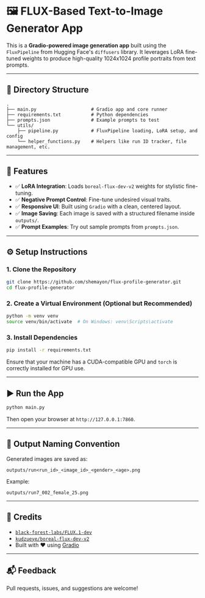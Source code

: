 
# 🖼️ FLUX-Based Text-to-Image Generator App

This is a **Gradio-powered image generation app** built using the `FluxPipeline` from Hugging Face's `diffusers` library. It leverages LoRA fine-tuned weights to produce high-quality 1024x1024 profile portraits from text prompts.

---

## 📁 Directory Structure

```
.
├── main.py                    # Gradio app and core runner
├── requirements.txt           # Python dependencies
├── prompts.json               # Example prompts to test
└── utils/
    ├── pipeline.py            # FluxPipeline loading, LoRA setup, and config
    └── helper_functions.py    # Helpers like run ID tracker, file management, etc.
```

---

## 🚀 Features

- ✅ **LoRA Integration**: Loads `boreal-flux-dev-v2` weights for stylistic fine-tuning.
- ✅ **Negative Prompt Control**: Fine-tune undesired visual traits.
- ✅ **Responsive UI**: Built using `Gradio` with a clean, centered layout.
- ✅ **Image Saving**: Each image is saved with a structured filename inside `outputs/`.
- ✅ **Prompt Examples**: Try out sample prompts from `prompts.json`.

---

## ⚙️ Setup Instructions

### 1. Clone the Repository

```bash
git clone https://github.com/shemayon/flux-profile-generator.git
cd flux-profile-generator
```

### 2. Create a Virtual Environment (Optional but Recommended)

```bash
python -m venv venv
source venv/bin/activate  # On Windows: venv\Scripts\activate
```

### 3. Install Dependencies

```bash
pip install -r requirements.txt
```

Ensure that your machine has a CUDA-compatible GPU and `torch` is correctly installed for GPU use.

---

## ▶️ Run the App

```bash
python main.py
```

Then open your browser at `http://127.0.0.1:7860`.

---


## 📸 Output Naming Convention

Generated images are saved as:

```
outputs/run<run_id>_<image_id>_<gender>_<age>.png
```

Example:

```
outputs/run7_002_female_25.png
```

---

## 🧠 Credits

- [`black-forest-labs/FLUX.1-dev`](https://huggingface.co/black-forest-labs/FLUX.1-dev)
- [`kudzueye/boreal-flux-dev-v2`](https://huggingface.co/kudzueye/boreal-flux-dev-v2)
- Built with ❤️ using [Gradio](https://www.gradio.app/)

---

## 📬 Feedback

Pull requests, issues, and suggestions are welcome!
